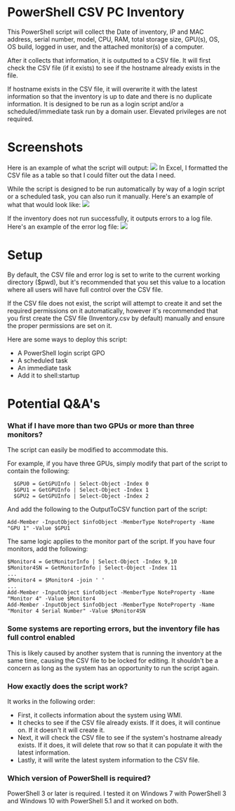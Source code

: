 # PowerShell CSV PC Inventory
This PowerShell script will collect the Date of inventory, IP and MAC address, serial number, model, CPU, RAM, total storage size, GPU(s), OS, OS build, logged in user, and the attached monitor(s) of a computer.

After it collects that information, it is outputted to a CSV file. It will first check the CSV file (if it exists) to see if the hostname already exists in the file. 

If hostname exists in the CSV file, it will overwrite it with the latest information so that the inventory is up to date and there is no duplicate information.
 It is designed to be run as a login script and/or a scheduled/immediate task run by a domain user. Elevated privileges are not required.
#  Screenshots
Here is an example of what the script will output:
![](https://raw.githubusercontent.com/sbirdsill/PowerShell-PC-Inventory/master/Images/Sample.png)
In Excel, I formatted the CSV file as a table so that I could filter out the data I need.

While the script is designed to be run automatically by way of a login script or a scheduled task, you can also run it manually. Here's an example of what that would look like:
![](https://raw.githubusercontent.com/sbirdsill/PowerShell-PC-Inventory/master/Images/Run.png)

If the inventory does not run successfully, it outputs errors to a log file. Here's an example of the error log file:
![](https://raw.githubusercontent.com/sbirdsill/PowerShell-PC-Inventory/master/Images/ErrorLog.png)

# Setup
By default, the CSV file and error log is set to write to the current working directory ($pwd), but it's recommended that you set this value to a location where all users will have full control over the CSV file.

If the CSV file does not exist, the script will attempt to create it and set the required permissions on it automatically, however it's recommended that you first create the CSV file (Inventory.csv by default) manually and ensure the proper permissions are set on it.

Here are some ways to deploy this script:
- A PowerShell login script GPO
- A scheduled task
- An immediate task
- Add it to shell:startup

# Potential Q&A's
### What if I have more than two GPUs or more than three monitors?
The script can easily be modified to accommodate this.

For example, if you have three GPUs, simply modify that part of the script to contain the following:

      $GPU0 = GetGPUInfo | Select-Object -Index 0
      $GPU1 = GetGPUInfo | Select-Object -Index 1
      $GPU2 = GetGPUInfo | Select-Object -Index 2

And add the following to the OutputToCSV function part of the script:

    Add-Member -InputObject $infoObject -MemberType NoteProperty -Name "GPU 1" -Value $GPU1

The same logic applies to the monitor part of the script. If you have four monitors, add the following:

    $Monitor4 = GetMonitorInfo | Select-Object -Index 9,10
    $Monitor4SN = GetMonitorInfo | Select-Object -Index 11
    ...
    $Monitor4 = $Monitor4 -join ' '
    ...
	Add-Member -InputObject $infoObject -MemberType NoteProperty -Name "Monitor 4" -Value $Monitor4
    Add-Member -InputObject $infoObject -MemberType NoteProperty -Name "Monitor 4 Serial Number" -Value $Monitor4SN

### Some systems are reporting errors, but the inventory file has full control enabled
This is likely caused by another system that is running the inventory at the same time, causing the CSV file to be locked for editing. It shouldn't be a concern as long as the system has an opportunity to run the script again.

### How exactly does the script work?
It works in the following order:
- First, it collects information about the system using WMI.
- It checks to see if the CSV file already exists. If it does, it will continue on. If it doesn't it will create it.
- Next, it will check the CSV file to see if the system's hostname already exists. If it does, it will delete that row so that it can populate it with the latest information.
- Lastly, it will write the latest system information to the CSV file.

### Which version of PowerShell is required?
PowerShell 3 or later is required. I tested it on Windows 7 with PowerShell 3 and Windows 10 with PowerShell 5.1 and it worked on both.
